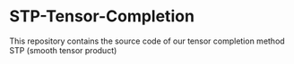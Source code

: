 # STP-Tensor-Completion
This repository contains the source code of our tensor completion method STP (smooth tensor product)
